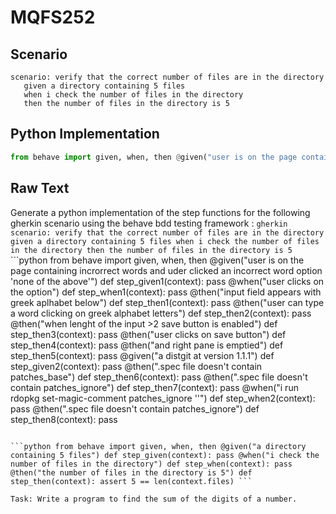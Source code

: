 # MQFS252
## Scenario
```gherkin
scenario: verify that the correct number of files are in the directory 
   given a directory containing 5 files 
   when i check the number of files in the directory 
   then the number of files in the directory is 5
```


## Python Implementation
```python
from behave import given, when, then @given("user is on the page containing incrorrect words and uder clicked an incorrect word option 'none of the above'") def step_given1(context): pass @when("user clicks on the option") def step_when1(context): pass @then("input field appears with greek aplhabet below") def step_then1(context): pass @then("user can type a word clicking on greek alphabet letters") def step_then2(context): pass @then("when lenght of the input >2 save button is enabled") def step_then3(context): pass @then("user clicks on save button") def step_then4(context): pass @then("and right pane is emptied") def step_then5(context): pass @given("a distgit at version 1.1.1") def step_given2(context): pass @then(".spec file doesn't contain patches_base") def step_then6(context): pass @then(".spec file doesn't contain patches_ignore") def step_then7(context): pass @when("i run rdopkg set-magic-comment patches_ignore ''") def step_when2(context): pass @then(".spec file doesn't contain patches_ignore") def step_then8(context): pass
```


## Raw Text
Generate a python implementation of the step functions for the following gherkin scenario using the behave bdd testing framework : ```gherkin scenario: verify that the correct number of files are in the directory given a directory containing 5 files when i check the number of files in the directory then the number of files in the directory is 5 ``` ```python from behave import given, when, then @given("user is on the page containing incrorrect words and uder clicked an incorrect word option 'none of the above'") def step_given1(context): pass @when("user clicks on the option") def step_when1(context): pass @then("input field appears with greek aplhabet below") def step_then1(context): pass @then("user can type a word clicking on greek alphabet letters") def step_then2(context): pass @then("when lenght of the input >2 save button is enabled") def step_then3(context): pass @then("user clicks on save button") def step_then4(context): pass @then("and right pane is emptied") def step_then5(context): pass @given("a distgit at version 1.1.1") def step_given2(context): pass @then(".spec file doesn't contain patches_base") def step_then6(context): pass @then(".spec file doesn't contain patches_ignore") def step_then7(context): pass @when("i run rdopkg set-magic-comment patches_ignore ''") def step_when2(context): pass @then(".spec file doesn't contain patches_ignore") def step_then8(context): pass

```

```python from behave import given, when, then @given("a directory containing 5 files") def step_given(context): pass @when("i check the number of files in the directory") def step_when(context): pass @then("the number of files in the directory is 5") def step_then(context): assert 5 == len(context.files) ```

Task: Write a program to find the sum of the digits of a number.
